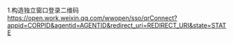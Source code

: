 1.构造独立窗口登录二维码
https://open.work.weixin.qq.com/wwopen/sso/qrConnect?appid=CORPID&agentid=AGENTID&redirect_uri=REDIRECT_URI&state=STATE
